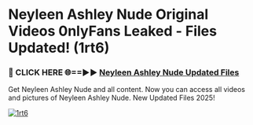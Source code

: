 # Neyleen Ashley Nude Original Videos 0nlyFans Leaked - Files Updated! (1rt6)

<h3>🔴 CLICK HERE 🌐==►► <a href="https://tinyurl.com/5h6xmrr3" rel="nofollow">Neyleen Ashley Nude Updated Files</a></h3>

Get Neyleen Ashley Nude and all content. Now you can access all videos and pictures of Neyleen Ashley Nude. New Updated Files 2025!

[![1rt6](https://i.imgur.com/KVD873Z.gif)](https://tinyurl.com/5h6xmrr3)
